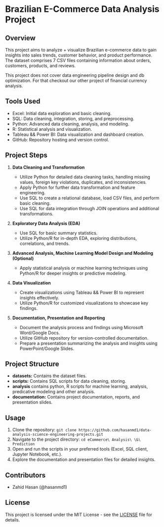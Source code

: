 # Brazilian E-Commerce Data Analysis Project

## Overview
This project aims to analyze + visualize Brazilian e-commerce data to gain insights into sales trends, customer behavior, and product performance. The dataset comprises 7 CSV files containing information about orders, customers, products, and reviews.

This project does not cover data engineering pipeline design and db optimization. For that checkout our other project of financial currency analysis.

## Tools Used
- Excel: Initial data exploration and basic cleaning.
- SQL: Data cleaning, integration, storing, and preprocessing.
- Python: Advanced data cleaning, analysis, and modeling.
- R: Statistical analysis and visualization.
- Tableau && Power BI: Data visualization and dashboard creation.
- GitHub: Repository hosting and version control.

## Project Steps

1. **Data Cleaning and Transformation**
   - Utilize Python for detailed data cleaning tasks, handling missing values, foreign key violations, duplicates, and inconsistencies.
   - Apply Python for further data transformation and feature engineering.
   - Use SQL to create a relational database, load CSV files, and perform basic cleaning.
   - Use SQL for data integration through JOIN operations and additional transformations.

2. **Exploratory Data Analysis (EDA)**
   - Use SQL for basic summary statistics.
   - Utilize Python/R for in-depth EDA, exploring distributions, correlations, and trends.

3. **Advanced Analysis, Machine Learning Model Design and Modeling (Optional)**
   - Apply statistical analysis or machine learning techniques using Python/R for deeper insights or predictive modeling.

4. **Data Visualization**
   - Create visualizations using Tableau && Power BI to represent insights effectively.
   - Utilize Python/R for customized visualizations to showcase key findings.

5. **Documentation, Presentation and Reporting**
   - Document the analysis process and findings using Microsoft Word/Google Docs.
   - Utilize GitHub repository for version-controlled documentation.
   - Prepare a presentation summarizing the analysis and insights using PowerPoint/Google Slides.

## Project Structure
- **datasets:** Contains the dataset files.
- **scripts:** Contains SQL scripts for data cleaning, storing.
- **analysis** contains python, R scripts for machine learning, analysis, predicative modeling and other analysis.
- **documentation:** Contains project documentation, reports, and presentation slides.

## Usage
1. Clone the repository: `git clone https://github.com/hasanmd1/data-analysis-science-engineering-projects.git`
2. Navigate to the project directory: `cd eCommerce\ Analysis\ \&\ Prediction`
3. Open and run the scripts in your preferred tools (Excel, SQL client, Jupyter Notebook, etc.).
4. Explore the documentation and presentation files for detailed insights.

## Contributors
- Zahid Hasan (@hasanmd1)

## License
This project is licensed under the MIT License - see the [LICENSE](LICENSE) file for details.
